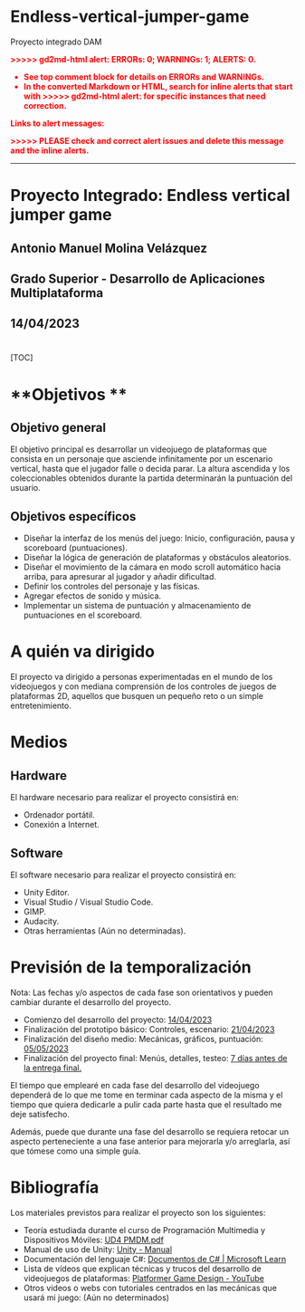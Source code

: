 # Endless-vertical-jumper-game
Proyecto integrado DAM

<p style="color: red; font-weight: bold">>>>>>  gd2md-html alert:  ERRORs: 0; WARNINGs: 1; ALERTS: 0.</p>
<ul style="color: red; font-weight: bold"><li>See top comment block for details on ERRORs and WARNINGs. <li>In the converted Markdown or HTML, search for inline alerts that start with >>>>>  gd2md-html alert:  for specific instances that need correction.</ul>

<p style="color: red; font-weight: bold">Links to alert messages:</p>
<p style="color: red; font-weight: bold">>>>>> PLEASE check and correct alert issues and delete this message and the inline alerts.<hr></p>



# **Proyecto Integrado: Endless vertical jumper game**


## Antonio Manuel Molina Velázquez


## Grado Superior - Desarrollo de Aplicaciones Multiplataforma


## 14/04/2023


# 


[TOC]





# **Objetivos **


## **Objetivo general**

El objetivo principal es desarrollar un videojuego de plataformas que consista en un personaje que asciende infinitamente por un escenario vertical, hasta que el jugador falle o decida parar. La altura ascendida y los coleccionables obtenidos durante la partida determinarán la puntuación del usuario.


## **Objetivos específicos**



* Diseñar la interfaz de los menús del juego: Inicio, configuración, pausa y scoreboard (puntuaciones).
* Diseñar la lógica de generación de plataformas y obstáculos aleatorios. 
* Diseñar el movimiento de la cámara en modo scroll automático hacia arriba, para apresurar al jugador y añadir dificultad.
* Definir los controles del personaje y las físicas.
* Agregar efectos de sonido y música.
* Implementar un sistema de puntuación y almacenamiento de puntuaciones en el scoreboard. 


# **A quién va dirigido**

El proyecto va dirigido a personas experimentadas en el mundo de los videojuegos y con mediana comprensión de los controles de juegos de plataformas 2D, aquellos que busquen un pequeño reto o un simple entretenimiento.


# 


# **Medios**


## **Hardware**

El hardware necesario para realizar el proyecto consistirá en:



* Ordenador portátil. 
* Conexión a Internet.


## **Software**

El software necesario para realizar el proyecto consistirá en:



* Unity Editor.
* Visual Studio / Visual Studio Code.
* GIMP.
* Audacity.
* Otras herramientas (Aún no determinadas).


## 


# **Previsión de la temporalización**

Nota: Las fechas y/o aspectos de cada fase son orientativos y pueden cambiar durante el desarrollo del proyecto.



* Comienzo del desarrollo del proyecto: <span style="text-decoration:underline;">14/04/2023</span>
* Finalización del prototipo básico: Controles, escenario: <span style="text-decoration:underline;">21/04/2023</span>
* Finalización del diseño medio: Mecánicas, gráficos, puntuación: <span style="text-decoration:underline;">05/05/2023</span>
* Finalización del proyecto final: Menús, detalles, testeo: <span style="text-decoration:underline;">7 días antes de la entrega final.</span>

El tiempo que emplearé en cada fase del desarrollo del videojuego dependerá de lo que me tome en terminar cada aspecto de la misma y el tiempo que quiera dedicarle a pulir cada parte hasta que el resultado me deje satisfecho.

Además, puede que durante una fase del desarrollo se requiera retocar un aspecto perteneciente a una fase anterior para mejorarla y/o arreglarla, así que tómese como una simple guía.


# **Bibliografía**

Los materiales previstos para realizar el proyecto son los siguientes: 



* Teoría estudiada durante el curso de Programación Multimedia y Dispositivos Móviles: [UD4 PMDM.pdf](https://campusonline.cesurformacion.com/pluginfile.php/475991/mod_resource/content/1/UD4%20PMDM.pdf)
* Manual de uso de Unity: [Unity - Manual](https://docs.unity3d.com/Manual/index.html)
* Documentación del lenguaje C#: [Documentos de C# | Microsoft Learn](https://learn.microsoft.com/es-es/dotnet/csharp/)
* Lista de vídeos que explican técnicas y trucos del desarrollo de videojuegos de plataformas: [Platformer Game Design - YouTube](https://youtube.com/playlist?list=PLc38fcMFcV_t66OnpNFFXKIqsQRPVHq6U)
* Otros videos o webs con tutoriales centrados en las mecánicas que usará mi juego: (Aún no determinados)
